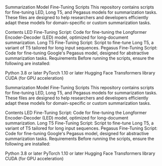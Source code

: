 
Summarization Model Fine-Tuning Scripts
This repository contains scripts for fine-tuning LED, Long T5, and Pegasus models for summarization tasks. These files are designed to help researchers and developers efficiently adapt these models for domain-specific or custom summarization tasks.

Contents
LED Fine-Tuning Script: Code for fine-tuning the Longformer Encoder-Decoder (LED) model, optimized for long-document summarization.
Long T5 Fine-Tuning Script: Script to fine-tune Long T5, a variant of T5 tailored for long input sequences.
Pegasus Fine-Tuning Script: Code for fine-tuning Google's Pegasus model, designed for abstractive summarization tasks.
Requirements
Before running the scripts, ensure the following are installed:

Python 3.8 or later
PyTorch 1.10 or later
Hugging Face Transformers library
CUDA (for GPU acceleration)


Summarization Model Fine-Tuning Scripts
This repository contains scripts for fine-tuning LED, Long T5, and Pegasus models for summarization tasks. These files are designed to help researchers and developers efficiently adapt these models for domain-specific or custom summarization tasks.

Contents
LED Fine-Tuning Script: Code for fine-tuning the Longformer Encoder-Decoder (LED) model, optimized for long-document summarization.
Long T5 Fine-Tuning Script: Script to fine-tune Long T5, a variant of T5 tailored for long input sequences.
Pegasus Fine-Tuning Script: Code for fine-tuning Google's Pegasus model, designed for abstractive summarization tasks.
Requirements
Before running the scripts, ensure the following are installed:

Python 3.8 or later
PyTorch 1.10 or later
Hugging Face Transformers library
CUDA (for GPU acceleration)


